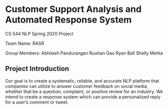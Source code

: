 # Customer Support Analysis and Automated Response System
CS 544 NLP Spring 2020 Project

Team Name: RASR

Group Members:
Abhilash Pandurangan 
Ruohan Gao 
Ryan Ball 
Shelly Mehta 

## Project Introduction
Our goal is to create a systematic, reliable, and accurate NLP platform that companies can utilize to answer customer feedback on social media, whether that be a question, complaint, or positive review for an industry. We intend to create a response system which can provide a personalized reply for a user’s comment or tweet.
